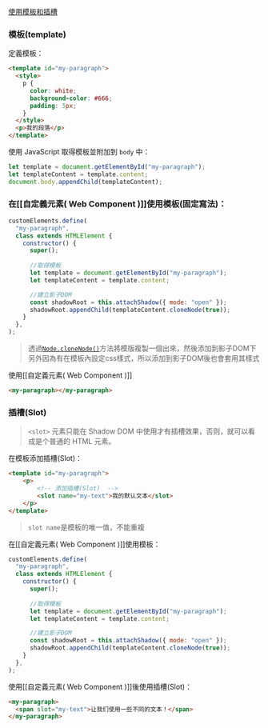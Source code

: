 [使用模板和插槽](https://developer.mozilla.org/zh-CN/docs/Web/API/Web_components/Using_templates_and_slots)

### 模板(template)

定義模板：
```html
<template id="my-paragraph">
  <style>
    p {
      color: white;
      background-color: #666;
      padding: 5px;
    }
  </style>
  <p>我的段落</p>
</template>
```

使用 JavaScript 取得模板並附加到 `body` 中：
```javascript
let template = document.getElementById("my-paragraph");
let templateContent = template.content;
document.body.appendChild(templateContent);
```

### 在[[自定義元素( Web Component )]]使用模板(固定寫法)：
```javascript
customElements.define(
  "my-paragraph",
  class extends HTMLElement {
    constructor() {
      super();
      
      //取得模板
      let template = document.getElementById("my-paragraph");
      let templateContent = template.content;

	  //建立影子DOM
      const shadowRoot = this.attachShadow({ mode: "open" });
      shadowRoot.appendChild(templateContent.cloneNode(true));
    }
  },
);
```

> 透過[`Node.cloneNode()`](https://developer.mozilla.org/zh-CN/docs/Web/API/Node/cloneNode)方法將模版複製一個出來，然後添加到影子DOM下
> 另外因為有在模板內設定css樣式，所以添加到影子DOM後也會套用其樣式

使用[[自定義元素( Web Component )]]
```html
<my-paragraph></my-paragraph>
```

### 插槽(Slot)

> `<slot>` 元素只能在 Shadow DOM 中使用才有插槽效果，否则，就可以看成是个普通的 HTML 元素。

在模板添加插槽(Slot)：
```html
<template id="my-paragraph">
	<p>
		<!-- 添加插槽(Slot)  -->
		<slot name="my-text">我的默认文本</slot>
	</p>
</template>
```

> `slot name`是模板的唯一值，不能重複

在[[自定義元素( Web Component )]]使用模板：
```javascript
customElements.define(
  "my-paragraph",
  class extends HTMLElement {
    constructor() {
      super();
      
      //取得模板
      let template = document.getElementById("my-paragraph");
      let templateContent = template.content;

	  //建立影子DOM
      const shadowRoot = this.attachShadow({ mode: "open" });
      shadowRoot.appendChild(templateContent.cloneNode(true));
    }
  },
);
```

使用[[自定義元素( Web Component )]]後使用插槽(Slot)：
```html
<my-paragraph>
  <span slot="my-text">让我们使用一些不同的文本！</span>
</my-paragraph>
```